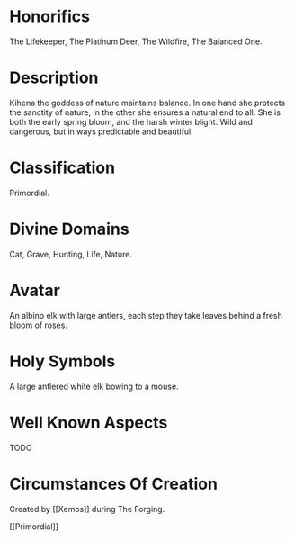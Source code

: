 # Honorifics
The Lifekeeper, The Platinum Deer, The Wildfire, The Balanced One.

# Description
Kihena the goddess of nature maintains balance. In one hand she protects the sanctity of nature, in the other she ensures a natural end to all. She is both the early spring bloom, and the harsh winter blight. Wild and dangerous, but in ways predictable and beautiful.

# Classification
Primordial.

# Divine Domains
Cat, Grave, Hunting, Life, Nature.

# Avatar
An albino elk with large antlers, each step they take leaves behind a fresh bloom of roses.

# Holy Symbols
A large antlered white elk bowing to a mouse.

# Well Known Aspects
TODO

# Circumstances Of Creation
Created by [[Xemos]] during The Forging.

[[Primordial]]